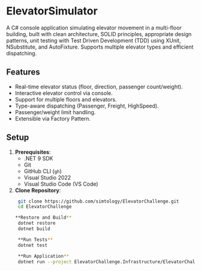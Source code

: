 # ElevatorSimulator
A C# console application simulating elevator movement in a multi-floor building, built with clean architecture, SOLID principles, appropriate design patterns, unit testing with Test Driven Development (TDD) using XUnit, NSubstitute, and AutoFixture. Supports multiple elevator types and efficient dispatching.

## Features
- Real-time elevator status (floor, direction, passenger count/weight).
- Interactive elevator control via console.
- Support for multiple floors and elevators.
- Type-aware dispatching (Passenger, Freight, HighSpeed).
- Passenger/weight limit handling.
- Extensible via Factory Pattern.

## Setup
1. **Prerequisites**:
    - .NET 9 SDK
    - Git
    - GitHub CLI (`gh`)
    - Visual Studio 2022
    - Visual Studio Code (VS Code)
2. **Clone Repository**:
   ```bash
    git clone https://github.com/simtology/ElevatorChallenge.git
    cd ElevatorChallenge

   **Restore and Build**
    dotnet restore
    dotnet build

    **Run Tests**
    dotnet test

    **Run Application**
    dotnet run --project ElevatorChallenge.Infrastructure/ElevatorChallenge.Infrastructure.csproj
